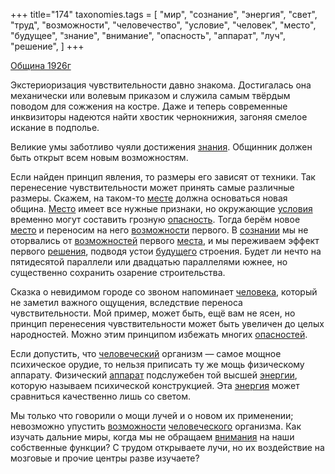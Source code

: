 +++
title="174"
taxonomies.tags = [
 "мир",
 "сознание",
 "энергия",
 "свет",
 "труд",
 "возможности",
 "человечество",
 "условие",
 "человек",
 "место",
 "будущее",
 "знание",
 "внимание",
 "опасность",
 "аппарат",
 "луч",
 "решение",
]
+++

[Община 1926г](/agni/1926)

Экстериоризация чувствительности давно знакома. Достигалась она механически или волевым приказом и служила самым твёрдым поводом для сожжения на костре. Даже и теперь современные инквизиторы надеются найти хвостик чернокнижия, загоняя смелое искание в подполье.   

Великие умы заботливо чуяли достижения [знания](/tags/[знание](/tags/знание)). Общинник должен быть открыт всем новым возможностям.   

Если найден принцип явления, то размеры его зависят от техники. Так перенесение чувствительности может принять самые различные размеры. Скажем, на таком-то [месте](/tags/[место](/tags/место)) должна основаться новая община. [Место](/tags/[место](/tags/место)) имеет все нужные признаки, но окружающие [условия](/tags/условие) временно могут составить грозную [опасность](/tags/опасность). Тогда берём новое [место](/tags/место) и переносим на него [возможности](/tags/возможности) первого. В [сознании](/tags/сознание) мы не оторвались от [возможностей](/tags/возможности) первого [места](/tags/место), и мы переживаем эффект первого [решения](/tags/решение), подводя устои [будущего](/tags/будущее) строения. Будет ли нечто на пятидесятой параллели или двадцатью параллелями южнее, но существенно сохранить озарение строительства.   

Сказка о невидимом городе со звоном напоминает [человека](/tags/человек), который не заметил важного ощущения, вследствие переноса чувствительности. Мой пример, может быть, ещё вам не ясен, но принцип перенесения чувствительности может быть увеличен до целых народностей. Можно этим принципом избежать многих [опасностей](/tags/опасность).   

Если допустить, что [человеческий](/tags/человечество) организм — самое мощное психическое орудие, то нельзя приписать ту же мощь физическому аппарату. Физический [аппарат](/tags/аппарат) подслужебен той высшей [энергии](/tags/[энергия](/tags/энергия)), которую называем психической конструкцией. Эта [энергия](/tags/энергия) может сравниться качественно лишь со светом.   

Мы только что говорили о мощи лучей и о новом их применении; невозможно упустить [возможности](/tags/возможности) [человеческого](/tags/человечество) организма. Как изучать дальние миры, когда мы не обращаем [внимания](/tags/внимание) на наши собственные функции? С трудом открываете лучи, но их воздействие на мозговые и прочие центры разве изучаете?   

